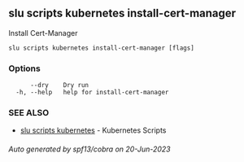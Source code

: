 ## slu scripts kubernetes install-cert-manager

Install Cert-Manager

```
slu scripts kubernetes install-cert-manager [flags]
```

### Options

```
      --dry    Dry run
  -h, --help   help for install-cert-manager
```

### SEE ALSO

* [slu scripts kubernetes](slu_scripts_kubernetes.md)	 - Kubernetes Scripts

###### Auto generated by spf13/cobra on 20-Jun-2023
